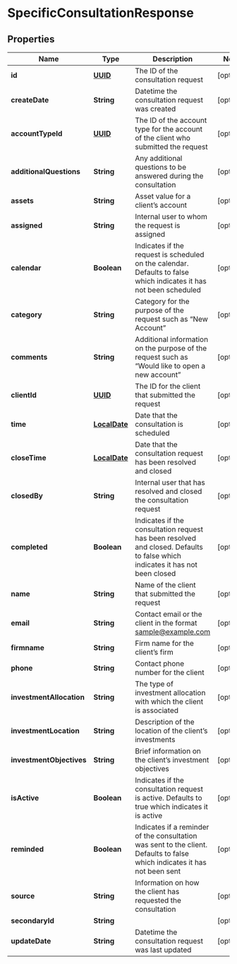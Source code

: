 
# SpecificConsultationResponse

## Properties
Name | Type | Description | Notes
------------ | ------------- | ------------- | -------------
**id** | [**UUID**](UUID.md) | The ID of the consultation request |  [optional]
**createDate** | **String** | Datetime the consultation request was created |  [optional]
**accountTypeId** | [**UUID**](UUID.md) | The ID of the account type for the account of the client who submitted the request |  [optional]
**additionalQuestions** | **String** | Any additional questions to be answered during the consultation |  [optional]
**assets** | **String** | Asset value for a client’s account |  [optional]
**assigned** | **String** | Internal user to whom the request is assigned |  [optional]
**calendar** | **Boolean** | Indicates if the request is scheduled on the calendar. Defaults to false which indicates it has not been scheduled |  [optional]
**category** | **String** | Category for the purpose of the request such as “New Account” |  [optional]
**comments** | **String** | Additional information on the purpose of the request such as “Would like to open a new account” |  [optional]
**clientId** | [**UUID**](UUID.md) | The ID for the client that submitted the request |  [optional]
**time** | [**LocalDate**](LocalDate.md) | Date that the consultation is scheduled |  [optional]
**closeTime** | [**LocalDate**](LocalDate.md) | Date that the consultation request has been resolved and closed |  [optional]
**closedBy** | **String** | Internal user that has resolved and closed the consultation request |  [optional]
**completed** | **Boolean** | Indicates if the consultation request has been resolved and closed. Defaults to false which indicates it has not been closed |  [optional]
**name** | **String** | Name of the client that submitted the request |  [optional]
**email** | **String** | Contact email or the client in the format sample@example.com |  [optional]
**firmname** | **String** | Firm name for the client’s firm |  [optional]
**phone** | **String** | Contact phone number for the client |  [optional]
**investmentAllocation** | **String** | The type of investment allocation with which the client is associated |  [optional]
**investmentLocation** | **String** | Description of the location of the client’s investments |  [optional]
**investmentObjectives** | **String** | Brief information on the client’s investment objectives |  [optional]
**isActive** | **Boolean** | Indicates if the consultation request is active. Defaults to true which indicates it is active |  [optional]
**reminded** | **Boolean** | Indicates if a reminder of the consultation was sent to the client. Defaults to false which indicates it has not been sent |  [optional]
**source** | **String** | Information on how the client has requested the consultation |  [optional]
**secondaryId** | **String** |  |  [optional]
**updateDate** | **String** | Datetime the consultation request was last updated |  [optional]




